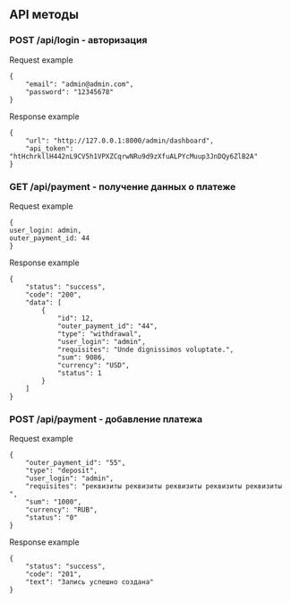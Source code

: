 ## API методы

### POST /api/login - авторизация

Request example
```
{
    "email": "admin@admin.com",
    "password": "12345678"
}
```

Response example
```
{
    "url": "http://127.0.0.1:8000/admin/dashboard",
    "api_token": "htHchrkllH442nL9CV5h1VPXZCqrwNRu9d9zXfuALPYcMuup3JnDQy6ZlB2A"
}
```

### GET /api/payment - получение данных о платеже

Request example
```
{
user_login: admin,
outer_payment_id: 44
}
```


Response example
```
{
    "status": "success",
    "code": "200",
    "data": [
        {
            "id": 12,
            "outer_payment_id": "44",
            "type": "withdrawal",
            "user_login": "admin",
            "requisites": "Unde dignissimos voluptate.",
            "sum": 9086,
            "currency": "USD",
            "status": 1
        }
    ]
}
```


### POST /api/payment - добавление платежа

Request example
```
{
	"outer_payment_id": "55",
	"type": "deposit",
    "user_login": "admin",
	"requisites": "реквизиты реквизиты реквизиты реквизиты реквизиты ",
    "sum": "1000",
	"currency": "RUB",
    "status": "0"
}
```


Response example
```
{
    "status": "success",
    "code": "201",
    "text": "Запись успешно создана"
}
```

